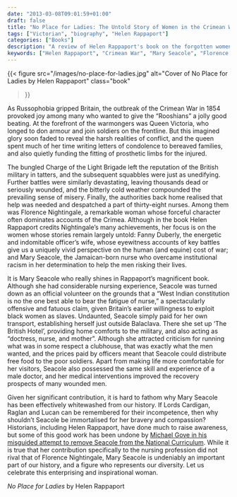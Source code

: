 ```yaml
---
date: "2013-03-08T09:01:59+01:00"
draft: false
title: "No Place for Ladies: The Untold Story of Women in the Crimean War"
tags: ["Victorian", "biography", "Helen Rappaport"]
categories: ["Books"]
description: "A review of Helen Rappaport's book on the forgotten women of the Crimean War, highlighting Mary Seacole's remarkable contribution alongside Florence Nightingale and Fanny Duberly. Discover how these brave women challenged racism and convention to serve on the battlefield."
keywords: ["Helen Rappaport", "Crimean War", "Mary Seacole", "Florence Nightingale", "Fanny Duberly", "women in war", "nursing history", "Victorian racism", "military history"]
---
```


{{< figure
  src="/images/no-place-for-ladies.jpg"
  alt="Cover of No Place for Ladies by Helen Rappaport"
  class="book"
>}}

As Russophobia gripped Britain, the outbreak of the Crimean War in 1854 provoked joy among many who wanted to give the “Rooshians” a jolly good beating. At the forefront of the warmongers was Queen Victoria, who longed to don armour and join soldiers on the frontline. But this imagined glory soon faded to reveal the harsh realities of conflict, and the queen spent much of her time writing letters of condolence to bereaved families, and also quietly funding the fitting of prosthetic limbs for the injured.

The bungled Charge of the Light Brigade left the reputation of the British military in tatters, and the subsequent squabbles were just as unedifying. Further battles were similarly devastating, leaving thousands dead or seriously wounded, and the bitterly cold weather compounded the prevailing sense of misery. Finally, the authorities back home realised that help was needed and despatched a part of thirty-eight nurses. Among them was Florence Nightingale, a remarkable woman whose forceful character often dominates accounts of the Crimea. Although in the book Helen Rappaport credits Nightingale’s many achievements, her focus is on the women whose stories remain largely untold: Fanny Duberly, the energetic and indomitable officer’s wife, whose eyewitness accounts of key battles give us a uniquely vivid perspective on the human (and equine) cost of war; and Mary Seacole, the Jamaican-born nurse who overcame institutional racism in her determination to help the men risking their lives.

It is Mary Seacole who really shines in Rappaport’s magnificent book. Although she had considerable nursing experience, Seacole was turned down as an official volunteer on the grounds that a “West Indian constitution is no the one best able to bear the fatigue of nurse,”  a spectacularly offensive and fatuous claim, given Britain’s earlier willingness to exploit black women as slaves. Undaunted, Seacole simply paid for her own transport, establishing herself just outside Balaclava. There she set up ‘The British Hotel’, providing home comforts to the military, and also acting as “doctress, nurse, and mother”. Although she attracted criticism for running what was in some respect a clubhouse, that was exactly what the men wanted, and the prices paid by officers meant that Seacole could distribute free food to the poor soldiers. Apart from making life more comfortable for her visitors, Seacole also possessed the same skill and experience of a male doctor, and her medical interventions improved the recovery prospects of many wounded men.

Given her significant contribution, it is hard to fathom why Mary Seacole has been effectively whitewashed from our history. If Lords Cardigan, Raglan and Lucan can be remembered for their incompetence, then why shouldn’t Seacole be immortalised for her bravery and compassion? Historians, including Helen Rappaport, have done much to raise awareness, but some of this good work has been undone by [Michael Gove in his misguided attempt to remove Seacole from the National Curriculum](https://www.theguardian.com/education/2013/jan/06/gove-mary-seacole-black-florence-nightingale). While it is true that her contribution specifically to the nursing profession did not rival that of Florence Nightingale, Mary Seacole is undeniably an important part of our history, and a figure who represents our diversity. Let us celebrate this enterprising and inspirational woman.

_No Place for Ladies_ by Helen Rappaport

